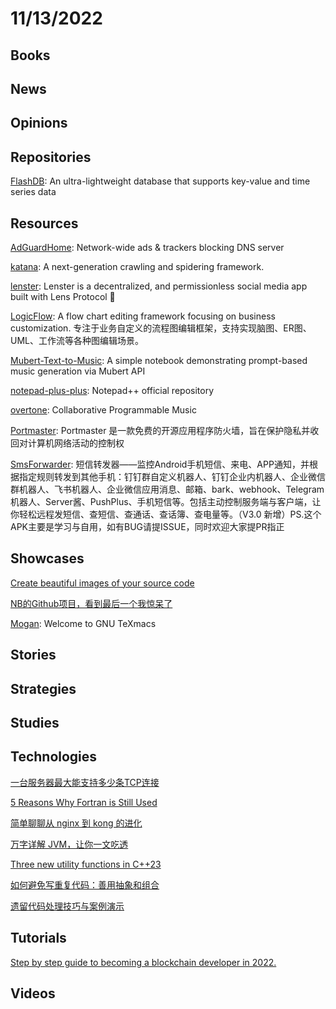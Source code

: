 # 11/13/2022

## Books

## News

## Opinions

## Repositories
[FlashDB](https://github.com/armink/FlashDB): An ultra-lightweight database that supports key-value and time series data

## Resources
[AdGuardHome](https://github.com/AdguardTeam/AdGuardHome): Network-wide ads & trackers blocking DNS server

[katana](https://github.com/projectdiscovery/katana): A next-generation crawling and spidering framework.

[lenster](https://github.com/lensterxyz/lenster): Lenster is a decentralized, and permissionless social media app built with Lens Protocol 🌿

[LogicFlow](https://github.com/didi/LogicFlow): A flow chart editing framework focusing on business customization. 专注于业务自定义的流程图编辑框架，支持实现脑图、ER图、UML、工作流等各种图编辑场景。

[Mubert-Text-to-Music](https://github.com/MubertAI/Mubert-Text-to-Music): A simple notebook demonstrating prompt-based music generation via Mubert API

[notepad-plus-plus](https://github.com/notepad-plus-plus/notepad-plus-plus): Notepad++ official repository

[overtone](https://github.com/overtone/overtone): Collaborative Programmable Music

[Portmaster](https://gitee.com/mirrors/Portmaster): Portmaster 是一款免费的开源应用程序防火墙，旨在保护隐私并收回对计算机网络活动的控制权

[SmsForwarder](https://github.com/pppscn/SmsForwarder): 短信转发器——监控Android手机短信、来电、APP通知，并根据指定规则转发到其他手机：钉钉群自定义机器人、钉钉企业内机器人、企业微信群机器人、飞书机器人、企业微信应用消息、邮箱、bark、webhook、Telegram机器人、Server酱、PushPlus、手机短信等。包括主动控制服务端与客户端，让你轻松远程发短信、查短信、查通话、查话簿、查电量等。（V3.0 新增）PS.这个APK主要是学习与自用，如有BUG请提ISSUE，同时欢迎大家提PR指正

## Showcases
[Create beautiful images of your source code](https://chalk.ist/)

[NB的Github项目，看到最后一个我惊呆了](https://juejin.cn/post/7162105483338678280)

[Mogan](https://yufeng-shen.github.io/Mogan.html): Welcome to GNU TeXmacs

## Stories

## Strategies

## Studies

## Technologies
[一台服务器最大能支持多少条TCP连接](https://juejin.cn/post/7162824884597293086)

[5 Reasons Why Fortran is Still Used](https://www.matecdev.com/posts/why-fortran-still-used.html)

[简单聊聊从 nginx 到 kong 的进化](https://mp.weixin.qq.com/s/BGzlJh8MIYnqZgDu8kE0Bg)

[万字详解 JVM，让你一文吃透](https://my.oschina.net/u/4526289/blog/5588880)

[Three new utility functions in C++23](https://mariusbancila.ro/blog/2022/11/08/three-new-utility-functions-in-cpp23/)

[如何避免写重复代码：善用抽象和组合](https://juejin.cn/post/7163845779428212744)

[遗留代码处理技巧与案例演示](https://my.oschina.net/u/4090830/blog/5590099)

## Tutorials
[Step by step guide to becoming a blockchain developer in 2022.](https://roadmap.sh/blockchain)

## Videos

